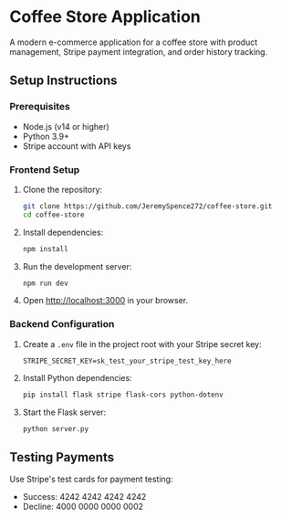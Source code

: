 # Coffee Store Application

A modern e-commerce application for a coffee store with product management, Stripe payment integration, and order history tracking.

## Setup Instructions

### Prerequisites

- Node.js (v14 or higher)
- Python 3.9+
- Stripe account with API keys

### Frontend Setup

1. Clone the repository:

   ```bash
   git clone https://github.com/JeremySpence272/coffee-store.git
   cd coffee-store
   ```

2. Install dependencies:

   ```bash
   npm install
   ```

3. Run the development server:

   ```bash
   npm run dev
   ```

4. Open [http://localhost:3000](http://localhost:3000) in your browser.

### Backend Configuration

1. Create a `.env` file in the project root with your Stripe secret key:

   ```
   STRIPE_SECRET_KEY=sk_test_your_stripe_test_key_here
   ```

2. Install Python dependencies:

   ```bash
   pip install flask stripe flask-cors python-dotenv
   ```

3. Start the Flask server:

   ```bash
   python server.py
   ```

## Testing Payments

Use Stripe's test cards for payment testing:

- Success: 4242 4242 4242 4242
- Decline: 4000 0000 0000 0002
